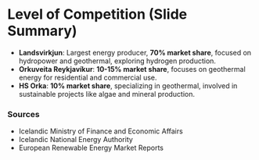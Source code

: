 # Level of Competition (Slide Summary)

- **Landsvirkjun**: Largest energy producer, **70% market share**, focused on hydropower and geothermal, exploring hydrogen production.
- **Orkuveita Reykjavíkur**: **10-15% market share**, focuses on geothermal energy for residential and commercial use.
- **HS Orka**: **10% market share**, specializing in geothermal, involved in sustainable projects like algae and mineral production.

### Sources
- Icelandic Ministry of Finance and Economic Affairs
- Icelandic National Energy Authority
- European Renewable Energy Market Reports